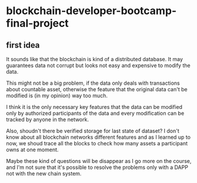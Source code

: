 # blockchain-developer-bootcamp-final-project

## first idea

It sounds like that the blockchain is kind of a distributed database. It may guarantees data not corrupt but looks not easy and expensive to modify the data.

This might not be a big problem, if the data only deals with transactions about countable asset, otherwise the feature that the original data can't be modified is (in my opinion) way too much.

I think it is the only necessary key features that the data can be modified only by authorized participants of the data and every modification can be tracked by anyone in the network.

Also, shoudn't there be verified storage for last state of dataset? I don't know about all blockchain networks different features and as I learned up to now, we shoud trace all the blocks to check how many assets a participant owns at one moment.

Maybe these kind of questions will be disappear as I go more on the course, and I'm not sure that it's possible to resolve the problems only with a DAPP not with the new chain system.

